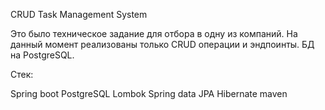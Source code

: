 CRUD Task Management System

Это было техническое задание для отбора в одну из компаний. На данный момент реализованы только CRUD операции и эндпоинты. БД на PostgreSQL.

Стек:

Spring boot
PostgreSQL
Lombok
Spring data JPA
Hibernate
maven
